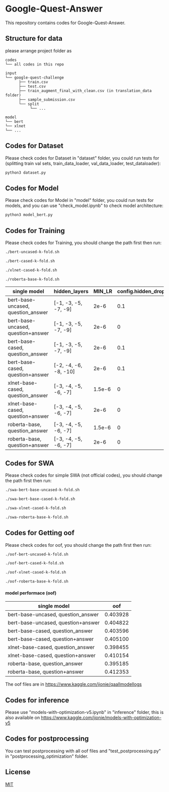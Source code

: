 # Google-Quest-Answer
This repository contains codes for Google-Quest-Answer. 

## Structure for data
please arrange project folder as 
```plain
codes
└── all codes in this repo
```
```plain
input
└── google-quest-challenge
      ├── train.csv
      ├── test.csv
      ├── train_augment_final_with_clean.csv (in translation_data folder)
      ├── sample_submission.csv
      └── split
           └── ...
```
```plain
model
└── bert
└── xlnet 
└── ...
```

## Codes for Dataset
Please check codes for Dataset in "dataset" folder, you could run tests for (splitting train val sets, train_data_loader, val_data_loader, test_dataloader):
```bash
python3 dataset.py
```

## Codes for Model
Please check codes for Model in "model" folder, you could run tests for models, and you can use "check_model.ipynb" to check model architecture:
```bash
python3 model_bert.py
```

## Codes for Training
Please check codes for Training, you should change the path first then run:
```bash
./bert-uncased-k-fold.sh
```
```bash
./bert-cased-k-fold.sh
```
```bash
./xlnet-cased-k-fold.sh
```
```bash
./roberta-base-k-fold.sh
```
| single model           | hidden_layers | MIN_LR | config.hidden_dropout_prob |
| ---------------- |  ---- | ---- | ---- |
|bert-base-uncased, question_answer|[-1, -3, -5, -7, -9]|2e-6|0.1
|bert-base-uncased, question+answer|[-1, -3, -5, -7, -9]|2e-6|0
|bert-base-cased, question_answer|[-1, -3, -5, -7, -9]|2e-6|0.1
|bert-base-cased, question+answer|[-2, -4, -6, -8, -10]|2e-6|0.1
|xlnet-base-cased, question_answer|[-3, -4, -5, -6, -7]|1.5e-6|0
|xlnet-base-cased, question+answer|[-3, -4, -5, -6, -7]|2e-6|0
|roberta-base, question_answer|[-3, -4, -5, -6, -7]|1.5e-6|0
|roberta-base, question+answer|[-3, -4, -5, -6, -7]|2e-6|0

## Codes for SWA
Please check codes for simple SWA (not official codes), you should change the path first then run:
```bash
./swa-bert-base-uncased-k-fold.sh
```
```bash
./swa-bert-base-cased-k-fold.sh
```
```bash
./swa-xlnet-cased-k-fold.sh
```
```bash
./swa-roberta-base-k-fold.sh
```

## Codes for Getting oof
Please check codes for oof, you should change the path first then run:
```bash
./oof-bert-uncased-k-fold.sh
```
```bash
./oof-bert-cased-k-fold.sh
```
```bash
./oof-xlnet-cased-k-fold.sh
```
```bash
./oof-roberta-base-k-fold.sh
```

#### model performace (oof)
| single model           | oof |
| ---------------- |  ---- |
|bert-base-uncased, question_answer|0.403928|
|bert-base-uncased, question+answer|0.404822|
|bert-base-cased, question_answer|0.403596|
|bert-base-cased, question+answer|0.405100|
|xlnet-base-cased, question_answer|0.398455|
|xlnet-base-cased, question+answer|0.410154|
|roberta-base, question_answer|0.395185|
|roberta-base, question+answer|0.412353|

The oof files are in https://www.kaggle.com/jionie/qaallmodellogs

## Codes for inference
Please use "models-with-optimization-v5.ipynb" in "inference" folder, this is also available on https://www.kaggle.com/jionie/models-with-optimization-v5

## Codes for postprocessing
You can test postprocessing with all oof files and "test_postprocessing.py" in "postprocessing_optimization" folder.

## License
[MIT](https://choosealicense.com/licenses/mit/)
